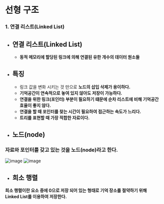# 선형 구조

### 1. 연결 리스트(Linked List)

* ## 연결 리스트(Linked List)
  * **동적 메모리에 할당된 링크에 의해 연결된 유한 개수의 데이터 원소들**
* ## 특징
  * 링크 값을 변화 시키는 것 만으로 **노드의 삽입 삭제가 용이하다.**
  * **기억공간이 연속적으로 놓여 있지 않아도 저장이 가능하다.**
  * **연결을 위한 링크(포인터) 부분이 필요하기 떄문에 순차 리스트에 비해 기억공간 효율이 좋지 않다.**
  * **연결을 할 때 포인터를 찾는 시간이 필요하여 접근하는 속도가 느리다.**
  * **트리를 표현할 때 가장 적합한 자료이다.**
  
* ## 노드(node)
### 자료와 포인터를 갖고 있는 것을 노드(node)라고 한다.
![image](https://user-images.githubusercontent.com/107795830/226497844-0d4ecdf7-bb33-409f-a05b-e6668acabad8.png)
![image](https://user-images.githubusercontent.com/107795830/226497920-c94e40ae-183e-4452-b02f-74435258d212.png)

* ## 희소 행렬
**희소 행렬이란 요소 중에 0으로 저장 되어 있는 형태로 기억 장소를 절약하기 위해 Linked List를 이용하여 저장한다.**
